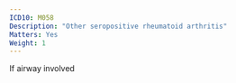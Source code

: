 ```yaml
---
ICD10: M058
Description: "Other seropositive rheumatoid arthritis"
Matters: Yes
Weight: 1
---
```

If airway involved
